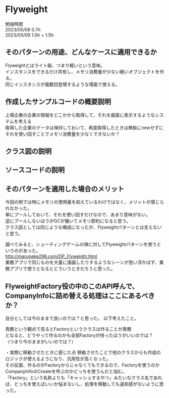 # Flyweight
勉強時間  
2023/05/06 0.7h  
2023/05/09 1.0h + 1.5h

## そのパターンの用途、どんなケースに適用できるか
Flyweightとはライト級、つまり軽いという意味。  
インスタンスをできるだけ共有し、メモリ消費量が少ない軽いオブジェクトを作る。  
同じインスタンスが複数回登場するような場面で使える。  

## 作成したサンプルコードの概要説明
上場企業の企業の情報をどこかから取得して、それを画面に表示するようなシステムを考える  
取得した企業のデータは保持しておいて、再度取得したときは無駄にnewせずにそれを使い回すことでメモリ消費量を少なくできないか？  

## クラス図の説明

## ソースコードの説明

## そのパターンを適用した場合のメリット
今回の例では特にメモリの使用量を抑えているわけではなく、メリットが感じられなかった。  
単にプールしておいて、それを使い回すだけなので、あまり意味がない。  
逆にプールしないほうがGCが働いてメモリ節約になると思う。  
クラス図としては同じような構成になったが、Flyweightパターンとは言えないと思う。  

調べてみると、シューティングゲームの弾に対してFlyweightパターンを使うというのがあった。  
http://marupeke296.com/DP_Flyweight.html  
業務アプリで同じものを大量に描画したりするようなシーンが思い浮かばず、業務アプリで使うとなるとどういうときだろうと思った。


## FlyweightFactory役の中のこのAPI呼んで、CompanyInfoに詰め替える処理はここにあるべきか？
自分としては今のままで良いのでは？と思った。
以下考えたこと。

責務という観点で見るとFactoryというクラスは作ることが責務  
となると、どうやって作るのかも全部Factoryが持ったほうがいいのでは？  
（つまり今のままがいいのでは？）

・実際に移動させたときに感じた点
移動させたことで他のクラスからも作成のロジックが使えるようになり、汎用性が高くなった。  
その反面、作るのがFactoryからじゃなくてもできるので、Factoryを使うのかCompanyInfoのCreateを呼ぶのかどっちを使うんだと悩む。  
「Factory」という名称よりも「キャッシュするやつ」みたいなクラス名であれば、どっちを使えばいいか悩まないし、処理を移動しても違和感がないように思った。  

